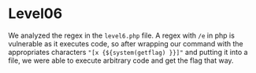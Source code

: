 # Level06

We analyzed the regex in the `level6.php` file. A regex with `/e` in php is vulnerable as it executes code, so after wrapping our command with the appropriates characters `"[x {${system(getflag) }}]"` and putting it into a file, we were able to execute arbitrary code and get the flag that way.
